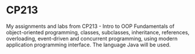 # CP213
My assignments and labs from CP213 - Intro to OOP
Fundamentals of object-oriented programming, classes, subclasses, inheritance, references, overloading, event-driven and concurrent programming, using modern application programming interface. The language Java will be used.
